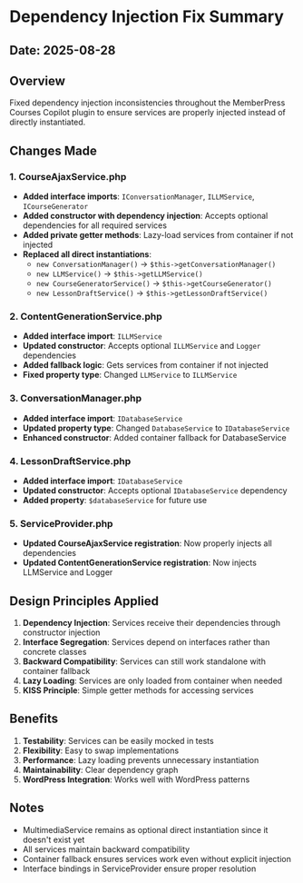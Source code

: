 # Dependency Injection Fix Summary

## Date: 2025-08-28

## Overview
Fixed dependency injection inconsistencies throughout the MemberPress Courses Copilot plugin to ensure services are properly injected instead of directly instantiated.

## Changes Made

### 1. CourseAjaxService.php
- **Added interface imports**: `IConversationManager`, `ILLMService`, `ICourseGenerator`
- **Added constructor with dependency injection**: Accepts optional dependencies for all required services
- **Added private getter methods**: Lazy-load services from container if not injected
- **Replaced all direct instantiations**:
  - `new ConversationManager()` → `$this->getConversationManager()`
  - `new LLMService()` → `$this->getLLMService()`
  - `new CourseGeneratorService()` → `$this->getCourseGenerator()`
  - `new LessonDraftService()` → `$this->getLessonDraftService()`

### 2. ContentGenerationService.php
- **Added interface import**: `ILLMService`
- **Updated constructor**: Accepts optional `ILLMService` and `Logger` dependencies
- **Added fallback logic**: Gets services from container if not injected
- **Fixed property type**: Changed `LLMService` to `ILLMService`

### 3. ConversationManager.php
- **Added interface import**: `IDatabaseService`
- **Updated property type**: Changed `DatabaseService` to `IDatabaseService`
- **Enhanced constructor**: Added container fallback for DatabaseService

### 4. LessonDraftService.php
- **Added interface import**: `IDatabaseService`
- **Updated constructor**: Accepts optional `IDatabaseService` dependency
- **Added property**: `$databaseService` for future use

### 5. ServiceProvider.php
- **Updated CourseAjaxService registration**: Now properly injects all dependencies
- **Updated ContentGenerationService registration**: Now injects LLMService and Logger

## Design Principles Applied

1. **Dependency Injection**: Services receive their dependencies through constructor injection
2. **Interface Segregation**: Services depend on interfaces rather than concrete classes
3. **Backward Compatibility**: Services can still work standalone with container fallback
4. **Lazy Loading**: Services are only loaded from container when needed
5. **KISS Principle**: Simple getter methods for accessing services

## Benefits

1. **Testability**: Services can be easily mocked in tests
2. **Flexibility**: Easy to swap implementations
3. **Performance**: Lazy loading prevents unnecessary instantiation
4. **Maintainability**: Clear dependency graph
5. **WordPress Integration**: Works well with WordPress patterns

## Notes

- MultimediaService remains as optional direct instantiation since it doesn't exist yet
- All services maintain backward compatibility
- Container fallback ensures services work even without explicit injection
- Interface bindings in ServiceProvider ensure proper resolution